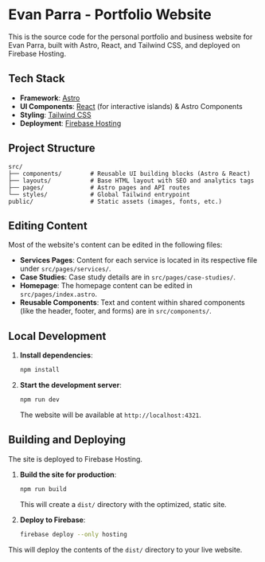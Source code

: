 # Evan Parra - Portfolio Website

This is the source code for the personal portfolio and business website for Evan Parra, built with Astro, React, and Tailwind CSS, and deployed on Firebase Hosting.

## Tech Stack

- **Framework**: [Astro](https://astro.build/)
- **UI Components**: [React](https://reactjs.org/) (for interactive islands) & Astro Components
- **Styling**: [Tailwind CSS](https://tailwindcss.com/)
- **Deployment**: [Firebase Hosting](https://firebase.google.com/docs/hosting)

## Project Structure

```
src/
├── components/        # Reusable UI building blocks (Astro & React)
├── layouts/           # Base HTML layout with SEO and analytics tags
├── pages/             # Astro pages and API routes
└── styles/            # Global Tailwind entrypoint
public/                # Static assets (images, fonts, etc.)
```

## Editing Content

Most of the website's content can be edited in the following files:

- **Services Pages**: Content for each service is located in its respective file under `src/pages/services/`.
- **Case Studies**: Case study details are in `src/pages/case-studies/`.
- **Homepage**: The homepage content can be edited in `src/pages/index.astro`.
- **Reusable Components**: Text and content within shared components (like the header, footer, and forms) are in `src/components/`.

## Local Development

1.  **Install dependencies**:
    ```bash
    npm install
    ```

2.  **Start the development server**:
    ```bash
    npm run dev
    ```

    The website will be available at `http://localhost:4321`.

## Building and Deploying

The site is deployed to Firebase Hosting.

1.  **Build the site for production**:
    ```bash
    npm run build
    ```

    This will create a `dist/` directory with the optimized, static site.

2.  **Deploy to Firebase**:
    ```bash
    firebase deploy --only hosting
    ```

This will deploy the contents of the `dist/` directory to your live website.
